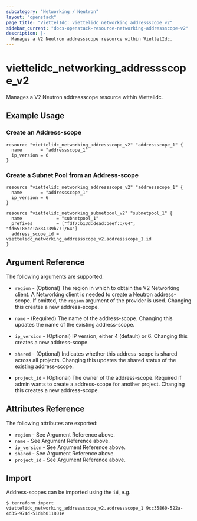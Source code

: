 ```yaml
---
subcategory: "Networking / Neutron"
layout: "openstack"
page_title: "ViettelIdc: viettelidc_networking_addressscope_v2"
sidebar_current: "docs-openstack-resource-networking-addressscope-v2"
description: |-
  Manages a V2 Neutron addressscope resource within ViettelIdc.
---
```


# viettelidc\_networking\_addressscope\_v2

Manages a V2 Neutron addressscope resource within ViettelIdc.

## Example Usage

### Create an Address-scope

```hcl
resource "viettelidc_networking_addressscope_v2" "addressscope_1" {
  name       = "addressscope_1"
  ip_version = 6
}
```

### Create a Subnet Pool from an Address-scope

```hcl
resource "viettelidc_networking_addressscope_v2" "addressscope_1" {
  name       = "addressscope_1"
  ip_version = 6
}

resource "viettelidc_networking_subnetpool_v2" "subnetpool_1" {
  name             = "subnetpool_1"
  prefixes         = ["fdf7:b13d:dead:beef::/64", "fd65:86cc:a334:39b7::/64"]
  address_scope_id = viettelidc_networking_addressscope_v2.addressscope_1.id
}
```

## Argument Reference

The following arguments are supported:

* `region` - (Optional) The region in which to obtain the V2 Networking client.
    A Networking client is needed to create a Neutron address-scope. If omitted,
    the `region` argument of the provider is used. Changing this creates a new
    address-scope.

* `name` - (Required) The name of the address-scope. Changing this updates the
    name of the existing address-scope.

* `ip_version` - (Optional) IP version, either 4 (default) or 6. Changing this
    creates a new address-scope.

* `shared` - (Optional) Indicates whether this address-scope is shared across
    all projects. Changing this updates the shared status of the existing
    address-scope.

* `project_id` - (Optional) The owner of the address-scope. Required if admin
    wants to create a address-scope for another project. Changing this creates a
    new address-scope.

## Attributes Reference

The following attributes are exported:

* `region` - See Argument Reference above.
* `name` - See Argument Reference above.
* `ip_version` - See Argument Reference above.
* `shared` - See Argument Reference above.
* `project_id` - See Argument Reference above.

## Import

Address-scopes can be imported using the `id`, e.g.

```
$ terraform import viettelidc_networking_addressscope_v2.addressscope_1 9cc35860-522a-4d35-974d-51d4b011801e
```
